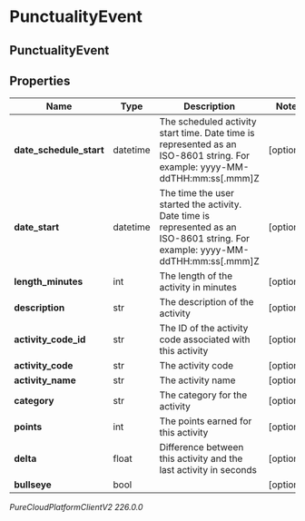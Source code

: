 # PunctualityEvent

## PunctualityEvent

## Properties

|Name | Type | Description | Notes|
|------------ | ------------- | ------------- | -------------|
| **date_schedule_start** | datetime | The scheduled activity start time. Date time is represented as an ISO-8601 string. For example: yyyy-MM-ddTHH:mm:ss[.mmm]Z | [optional] |
| **date_start** | datetime | The time the user started the activity. Date time is represented as an ISO-8601 string. For example: yyyy-MM-ddTHH:mm:ss[.mmm]Z | [optional] |
| **length_minutes** | int | The length of the activity in minutes | [optional] |
| **description** | str | The description of the activity | [optional] |
| **activity_code_id** | str | The ID of the activity code associated with this activity | [optional] |
| **activity_code** | str | The activity code | [optional] |
| **activity_name** | str | The activity name | [optional] |
| **category** | str | The category for the activity | [optional] |
| **points** | int | The points earned for this activity | [optional] |
| **delta** | float | Difference between this activity and the last activity in seconds | [optional] |
| **bullseye** | bool |  | [optional] |



_PureCloudPlatformClientV2 226.0.0_
